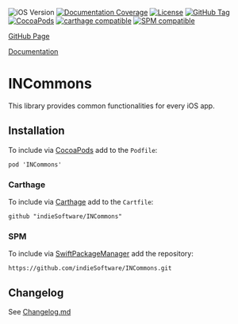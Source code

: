 ![iOS Version](https://img.shields.io/badge/iOS-13.0+-brightgreen) [![Documentation Coverage](https://indiesoftware.github.io/INCommons/badge.svg)](https://indiesoftware.github.io/INCommons)
[![License](https://img.shields.io/github/license/indieSoftware/INCommons)](https://github.com/indieSoftware/INCommons/blob/master/LICENSE)
[![GitHub Tag](https://img.shields.io/github/v/tag/indieSoftware/INCommons?label=version)](https://github.com/indieSoftware/INCommons)
[![CocoaPods](https://img.shields.io/cocoapods/v/INCommons.svg)](https://cocoapods.org/pods/INCommons)
[![carthage compatible](https://img.shields.io/badge/carthage-compatible-success.svg)](https://github.com/Carthage/Carthage)
[![SPM compatible](https://img.shields.io/badge/SPM-compatible-success.svg)](https://github.com/apple/swift-package-manager)

[GitHub Page](https://github.com/indieSoftware/INCommons)

[Documentation](https://indiesoftware.github.io/INCommons)

# INCommons

This library provides common functionalities for every iOS app.

## Installation

To include via [CocoaPods](https://cocoapods.org) add to the `Podfile`:

```
pod 'INCommons'
```

### Carthage

To include via [Carthage](https://github.com/Carthage/Carthage) add to the `Cartfile`:

```
github "indieSoftware/INCommons"
```

### SPM

To include via [SwiftPackageManager](https://swift.org/package-manager) add the repository:

```
https://github.com/indieSoftware/INCommons.git
```

## Changelog

See [Changelog.md](Changelog.md) 
